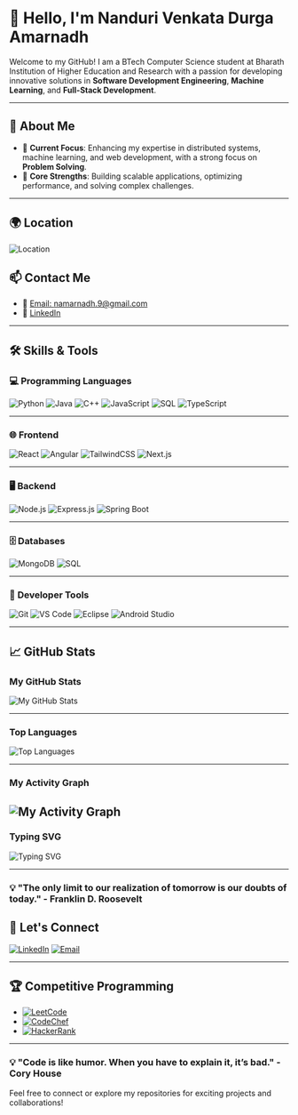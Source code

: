 # 👋 Hello, I'm Nanduri Venkata Durga Amarnadh

Welcome to my GitHub! I am a BTech Computer Science student at Bharath Institution of Higher Education and Research with a passion for developing innovative solutions in **Software Development Engineering**, **Machine Learning**, and **Full-Stack Development**.

---

## 🚀 About Me
- 🔭 **Current Focus**: Enhancing my expertise in distributed systems, machine learning, and web development, with a strong focus on **Problem Solving**.
- 🌟 **Core Strengths**: Building scalable applications, optimizing performance, and solving complex challenges.

---

## 🌍 Location
![Location](https://img.shields.io/badge/Location-Chennai,_India-0077B5?style=for-the-badge&logo=googleearth&logoColor=white)

## 📫 **Contact Me**
- 📧 [Email: namarnadh.9@gmail.com](mailto:namarnadh.9@gmail.com)
- 🔗 [LinkedIn](https://www.linkedin.com/in/amarnadh9)

---

## 🛠️ **Skills & Tools**

### 💻 **Programming Languages**
![Python](https://img.shields.io/badge/Python-3776AB?style=for-the-badge&logo=python&logoColor=white)
![Java](https://img.shields.io/badge/Java-ED8B00?style=for-the-badge&logo=java&logoColor=white)
![C++](https://img.shields.io/badge/C%2B%2B-00599C?style=for-the-badge&logo=cplusplus&logoColor=white)
![JavaScript](https://img.shields.io/badge/JavaScript-F7DF1E?style=for-the-badge&logo=javascript&logoColor=black)
![SQL](https://img.shields.io/badge/SQL-4479A1?style=for-the-badge&logo=sqlite&logoColor=white)
![TypeScript](https://img.shields.io/badge/TypeScript-3178C6?style=for-the-badge&logo=typescript&logoColor=white)

---

### 🌐 **Frontend**
![React](https://img.shields.io/badge/React-61DAFB?style=for-the-badge&logo=react&logoColor=black)
![Angular](https://img.shields.io/badge/Angular-DD0031?style=for-the-badge&logo=angular&logoColor=white)
![TailwindCSS](https://img.shields.io/badge/TailwindCSS-06B6D4?style=for-the-badge&logo=tailwindcss&logoColor=white)
![Next.js](https://img.shields.io/badge/Next.js-000000?style=for-the-badge&logo=next.js&logoColor=white)

---

### 🖥️ **Backend**
![Node.js](https://img.shields.io/badge/Node.js-339933?style=for-the-badge&logo=nodedotjs&logoColor=white)
![Express.js](https://img.shields.io/badge/Express.js-000000?style=for-the-badge&logo=express&logoColor=white)
![Spring Boot](https://img.shields.io/badge/Spring_Boot-6DB33F?style=for-the-badge&logo=spring&logoColor=white)

---

### 🗄️ **Databases**
![MongoDB](https://img.shields.io/badge/MongoDB-47A248?style=for-the-badge&logo=mongodb&logoColor=white)
![SQL](https://img.shields.io/badge/SQL-4479A1?style=for-the-badge&logo=sqlite&logoColor=white)

---

### 🔧 **Developer Tools**
![Git](https://img.shields.io/badge/Git-F05032?style=for-the-badge&logo=git&logoColor=white)
![VS Code](https://img.shields.io/badge/VS_Code-007ACC?style=for-the-badge&logo=visualstudiocode&logoColor=white)
![Eclipse](https://img.shields.io/badge/Eclipse-2C2255?style=for-the-badge&logo=eclipse&logoColor=white)
![Android Studio](https://img.shields.io/badge/Android_Studio-3DDC84?style=for-the-badge&logo=androidstudio&logoColor=white)

---
## 📈 **GitHub Stats**

### My GitHub Stats
![My GitHub Stats](https://github-readme-stats.vercel.app/api?username=Amar9nani&show_icons=true&hide_title=true&count_private=true&hide=prs&theme=radical&line_height=24&include_all_commits=true)

---

### Top Languages
![Top Languages](https://github-readme-stats.vercel.app/api/top-langs/?username=Amar9nani&layout=compact&theme=radical)

---

### My Activity Graph
![My Activity Graph](https://github-readme-stats.vercel.app/api/wakatime?username=Amar9nani&theme=radical)
---

### Typing SVG
![Typing SVG](https://readme-typing-svg.demolab.com?font=Fira+Code&size=24&pause=1000&color=00C0FF&width=435&lines=Learning+is+the+key+to+innovation+and+growth;Exploring+new+technologies+every+day;Always+striving+to+improve+myself!)

---

### 💡 "The only limit to our realization of tomorrow is our doubts of today." - Franklin D. Roosevelt

## 🤝 **Let's Connect**
[![LinkedIn](https://img.shields.io/badge/LinkedIn-0077B5?style=for-the-badge&logo=linkedin&logoColor=white)](https://linkedin.com/in/amarnadh9)
[![Email](https://img.shields.io/badge/Email-D14836?style=for-the-badge&logo=gmail&logoColor=white)](mailto:namarnadh.9@gmail.com)

---

## 🏆 **Competitive Programming**
- [![LeetCode](https://img.shields.io/badge/LeetCode-000000?style=for-the-badge&logo=leetCode&logoColor=yellow)](https://leetcode.com/u/amarnadh20/)
- [![CodeChef](https://img.shields.io/badge/CodeChef-5B4638?style=for-the-badge&logo=codechef&logoColor=white)](https://www.codechef.com/users/amar_chef_20)
- [![HackerRank](https://img.shields.io/badge/HackerRank-2EC866?style=for-the-badge&logo=hackerrank&logoColor=white)](https://www.hackerrank.com/profile/namarnadh_9)

---

### 💡 "Code is like humor. When you have to explain it, it’s bad." - Cory House

Feel free to connect or explore my repositories for exciting projects and collaborations!
